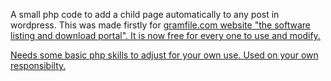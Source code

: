A small php code to add a child page automatically to any post in wordpress.
This was made firstly for <a href="https://gramfile.com/">gramfile.com website "the software listing and download portal".
It is now free for every one to use and modify.

Needs some basic php skills to adjust for your own use.
Used on your own responsibilty.

